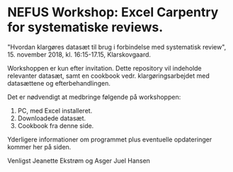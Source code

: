 # NEFUS Workshop: Excel Carpentry for systematiske reviews.
"Hvordan klargøres datasæt til brug i forbindelse med systematisk review", 15. november 2018, kl. 16:15-17.15, Klarskovgaard.

Workshoppen er kun efter invitation. Dette repository vil indeholde relevanter datasæt, samt en cookbook vedr. klargøringsarbejdet 
med datasættene og efterbehandlingen.

Det er nødvendigt at medbringe følgende på workshoppen:
1) PC, med Excel installeret.
2) Downloadede datasæt.
3) Cookbook fra denne side.


Yderligere informationer om programmet plus eventuelle opdateringer kommer her på siden.

Venligst
Jeanette Ekstrøm og Asger Juel Hansen
